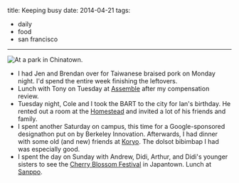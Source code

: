 title: Keeping busy
date: 2014-04-21
tags:
- daily
- food
- san francisco
---

![At a park in Chinatown.](https://dl.dropbox.com/u/4291520/journal-images/chinatown-park.jpg)

- I had Jen and Brendan over for Taiwanese braised pork on Monday night. I'd spend the entire week finishing the leftovers.
- Lunch with Tony on Tuesday at [Assemble](http://assemblerestaurant.com/) after my compensation review.
- Tuesday night, Cole and I took the BART to the city for Ian's birthday. He rented out a room at the [Homestead](http://www.homesteadsf.com/) and invited a lot of his friends and family.
- I spent another Saturday on campus, this time for a Google-sponsored designathon put on by Berkeley Innovation. Afterwards, I had dinner with some old (and new) friends at [Koryo](http://www.yelp.com/biz/koryo-restaurant-berkeley). The dolsot bibimbap I had was especially good.
- I spent the day on Sunday with Andrew, Didi, Arthur, and Didi's younger sisters to see the [Cherry Blossom Festival](http://sfcherryblossom.org/WP/) in Japantown. Lunch at [Sanppo](http://sanppo.net/).
